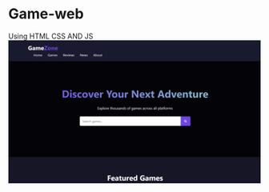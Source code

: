 # Game-web

Using HTML CSS AND JS
![image alt](https://github.com/Aadarshkumarsingh8084/Game-web/blob/main/Screenshot%202025-05-29%20190803.png)
